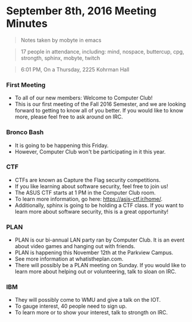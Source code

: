 # September 8th, 2016 Meeting Minutes
> Notes taken by mobyte in emacs

> 17 people in attendance, including: mind, nospace, buttercup, cpg, strongth, sphinx, mobyte, twitch

> 6:01 PM, On a Thursday, 2225 Kohrman Hall

### First Meeting
- To all of our new members: Welcome to Computer Club!
- This is our first meeting of the Fall 2016 Semester, and we are looking forward to getting to know all of you better. If you would like to know more, please feel free to ask around on IRC.

### Bronco Bash
- It is going to be happening this Friday.
- However, Computer Club won't be participating in it this year.

### CTF
- CTFs are known as Capture the Flag security competitions.
- If you like learning about software security, feel free to join us!
- The ASUS CTF starts at 1 PM in the Computer Club room.
- To learn more information, go here: https://asis-ctf.ir/home/.
- Additionally, sphinx is going to be holding a CTF class. If you want to learn more about software security, this is a great opportunity!

### PLAN
- PLAN is our bi-annual LAN party ran by Computer Club. It is an event about video games and hanging out with friends.
- PLAN is happening this November 12th at the Parkview Campus.
- See more information at whatistheplan.com.
- There will possibly be a PLAN meeting on Sunday. If you would like to learn more about helping out or volunteering, talk to sloan on IRC.

### IBM
- They will possibly come to WMU and give a talk on the IOT.
- To gauge interest, 40 people need to sign up.
- To learn more or to show your interest, talk to strongth on IRC.
